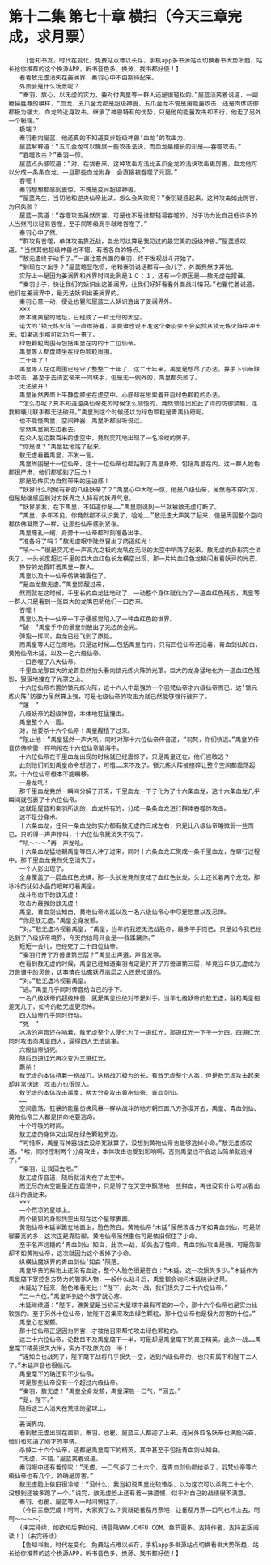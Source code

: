 # 第十二集 第七十章 横扫（今天三章完成，求月票）
        【告知书友，时代在变化，免费站点难以长存，手机app多书源站点切换看书大势所趋，站长给你推荐的这个换源APP，听书音色多、换源、找书都好使！】
       看着敖无虚消失在姜澜界，秦羽心中不由期待起来。
       外面会是什么场景呢？
       “秦羽，放心，以无虚的实力，要对付禹皇等一群人还是很轻松的。”屋蓝淡笑着说道，一副稳操胜券的模样，“血龙，五爪金龙都是超级神兽，五爪金龙不管是用能量攻击，还是肉体防御都极为强大。血龙的近身攻击，继承了神兽特有的优势，只是他的能量攻击却不行，他走了另外一个极端。”
       极端？
       秦羽看向屋蓝，他还真的不知道变异超级神兽‘血龙’的攻击力。
       屋蓝解释道：“五爪金龙可以施展一些攻击法诀，而血龙最擅长的却是——吞噬攻击。”
       “吞噬攻击？”秦羽一惊。
       屋蓝点头感叹道：“对，在我看来，这种攻击方法比五爪金龙的法诀攻击更厉害，血龙他可以分成一条条血龙，一旦那些血龙附身，会直接被吞噬了元婴。”
       吞噬！
       秦羽想想都感到震惊，不愧是变异超级神兽。
       “屋蓝先生，当初他和逆央仙帝比试，怎么会失败呢？”秦羽疑惑起来，这种攻击如此厉害，为何失败？
       屋蓝一笑道：“吞噬攻击虽然厉害，可是也不是谁都轻易吞噬的，对于功力比自己低许多的人当然可以轻易吞噬，至于同等级高手就难吞噬了。”
       秦羽心中了然。
       “群攻有吞噬，单体攻击靠近战，血龙可以算是我见过的最完美的超级神兽。”屋蓝感叹道，“当然其他超级神兽也不错，有着各自的特点。”
       “敖无虚终于动手了。”一直注意外面的秦羽，终于发现战斗开始了。
       “到现在才出手？”屋蓝略显吃惊，他和秦羽说话都有一会儿了，外面竟然才开始。
       实际上一是因为姜澜界和外界时间比例是１０：１，还有一个原因是——敖无虚在摆谱。
       “秦羽小子，快让我们的妖识出这姜澜界，让我们好好看看外面战斗情况。”也瞿忙着说道，他们在姜澜界中，是无法妖识出姜澜界的。
       秦羽心意一动，便让也瞿和屋蓝二人妖识逸出了姜澜界外。
       ×××
       原本礁黄星的地址，已经成了一片无尽的太空。
       诺大的‘锁元炼火阵’一直维持着，毕竟谁也说不准这个秦羽会不会突然从锁元炼火阵中冲出来，如果逃走那可就功亏一篑了。
       绿色颗粒周围有包括禹皇在内的十二位仙帝。
       禹皇等人都盘膝坐在绿色颗粒周围。
       二十年了！
       禹皇等人在这周围已经守了整整二十年了，这二十年来，禹皇是想尽了办法，靠手下仙帝联手攻击，甚至于去请玄帝来一同联手，但是无一例外的，禹皇都失败了。
       无法破开！
       禹皇虽然表面上平静盘膝坐在虚空中，心底却在思索着开启绿色颗粒的办法。
       “怎么办呢？真不知道逆央仙帝死的时候怎么领悟的，竟然领悟出如此了得的防御禁制，连我和曦儿联手都无法破开。”禹皇到这个时候还以为绿色颗粒是青禹仙府呢。
       也不能怪禹皇，空间神器，禹皇听都没听说过。
       忽然禹皇朝左边看去。
       在众人左边数百米的虚空中，竟然突兀地出现了一名冷峻的男子。
       “你是谁？”禹皇猛地站了起来。
       敖无虚看着禹皇，不发一言。
       禹皇周围是十一位仙帝，这十一位仙帝也都站到了禹皇身旁，包括禹皇在内，这一群人脸色都很严肃，他们都感到了压力！
       那是恐怖实力自然带来的压迫感！
       “妖界什么时候有新的八级妖帝了？”禹皇心中大吃一惊，他是八级仙帝，虽然看不穿对方，但是勉强感应到对方妖界之人特有的妖界气息。
       “妖界朋友，在下禹皇，不知道你是……”禹皇刚说到一半就被敖无虚打断了。
       “禹皇，多年不见，你竟然都不认识我了，哈哈……”敖无虚大声笑了起来，但是周围整个空间都仿佛凝聚了一样，让那些仙帝感到紧张。
       禹皇瞳孔一缩，身旁十一仙帝都时刻准备出手。
       “准备好了吗？”敖无虚眼中陡然冒出了两道红光！
       “吼～～”很是突兀地一声高亢之极的龙吼在无尽的太空中响荡了起来，敖无虚的身形完全消失了，一头长度超过千里的巨大血红色长龙横空出现，那一片片血红色龙鳞闪发着妖异的光芒。
       狰狞的龙首盯着禹皇一群人。
       禹皇以及十一仙帝仿佛被震住了。
       “是血龙敖无虚。”禹皇惊醒过来，
       然而就在这时候，千里长的血龙猛地动了，一动整个身体就化为了一道血红色残影，禹皇等一群人只是看到一张巨大的龙嘴巴朝他们一口吞来。
       吞噬！
       禹皇以及十一仙帝一下子便感觉陷入了一种血红色的世界。
       “破！”禹皇手中的景皇剑放出了无边的金光。
       弹指一挥间，血龙已经飞到了原处。
       而禹皇等人还在原地，只是这时候……包括禹皇在内，只有四位仙帝还活着，青血剑仙知白，黄袍仙帝木延，以及一名六级仙帝。
       一口吞噬了八大仙帝。
       千里血龙那巨大的龙首忽然抬头看向锁元炼火阵的光罩，巨大的龙身猛地化为一道血红色残影，狠狠地撞在了光罩之上。
       十六位仙帝布置的锁元炼火阵，这十六人中最强的一个羽梵仙帝才六级仙帝而已，这‘锁元炼火阵’防御力虽然算上强，可是七级仙帝的攻击力就已然能够强行破开了。
       “蓬！”
       八级妖帝的超级神兽，本体地狂猛撞击。
       禹皇整个人一震。
       对，他要杀十六个仙帝！禹皇醒悟了过来。
       “阻止他！”禹皇猛然一声大吼，同时对那十六位仙帝传音道，“羽梵，你们快逃。”禹皇的传音仿佛响雷一样响彻在十六位仙帝脑海中。
       十六位仙帝在千里血龙出现的时候就已经震惊了，只是禹皇还在，他们岂敢逃？
       此刻他们听到禹皇命令想逃了，可惜……来不及了。锁元炼火阵被撞碎让整个空间都震荡起来，十六位仙帝根本不能瞬移。
       一身龙吼！
       那千里血龙竟然一瞬间分解了开来，千里血龙一下子化为了十六条血龙，这十六条血龙几乎瞬间就包裹了十六位仙帝。
       这就是屋蓝和秦羽所说的，血龙特有的，分成一条条血龙进行群体吞噬的攻击。
       这不是分身术。
       十六条血龙，任何一条血龙的实力都有敖无虚的三成左右，只是比八级仙帝略微弱一些而已，只听得一声声惨叫，十六位仙帝就消失不见了。
       “吼～～～”再一声龙吼。
       十六条血龙猛地朝禹皇等四人冲了过来，同时十六条血龙汇聚成一条千里血龙，在窜行过程中，那千里血龙竟然凭空消失了。
       一个人影出现了。
       全身覆盖了一层血红色龙鳞，那一头长发竟然变成了血红色长发，头上还长着两个龙觉，那冰冷的犹如水晶的眼眸盯着禹皇。
       战斗形态下的敖无虚！
       攻击力最强的敖无虚！
       禹皇、青血剑仙知白、黄袍仙帝木延以及一名六级仙帝心中尽是怒意以及忌惮。
       “你是敖无虚。”禹皇全身发颤。
       “对。”敖无虚冷视着禹皇，“禹皇，当年的我还无法战胜你，最多平手而已，只是如今我已经达到了八级妖帝境界，今天的结局只会是——我蹂躏你。”
       短短一会儿，已经死了二十四位仙帝。
       “秦羽打开了万兽谱第三层？”禹皇出声道，声音发寒。
       在看到敖无虚的时候，禹皇已经知道秦羽肯定是打开了万兽谱第三层，毕竟当年敖无虚成为万兽谱中的灵兽，这事情在仙魔妖界高层之人还是知道的。
       “对。”敖无虚冷视着禹皇。
       “逃。”禹皇几乎同时传音给自己的手下。
       一名八级妖帝的超级神兽，就是禹皇也绝对不是对手。当年七级妖帝的敖无虚，就和禹皇相差无几了，如今的敖无虚更恐怖。
       四大仙帝几乎同时行动。
       “死！”
       冰冷的声音还在响着，敖无虚整个人便化为了一道红光，那道红光一下子一分四，四道红光同时攻击向禹皇四人，逼得四人无法逃窜。
       六级仙帝战死。
       随后四道红光再次变为三道红光。
       厮杀！
       敖无虚的本体持着一柄战刀，这柄战刀极为的长，有敖无虚整个人高，但是敖无虚攻击起来却非常快速，攻击力也很惊人。
       敖无虚的本体攻击禹皇，两大分身攻击黄袍仙帝、青血剑仙。
       ……
       空间震荡，狂暴的能量仿佛风暴一样从战斗的地方朝四面八方弥漫开去，禹皇、青血剑仙、黄袍仙帝三人都是拼命地要逃命。
       十个呼吸的时间。
       敖无虚的身体又出现在绿色颗粒旁边。
       “可惜啊，禹皇有神器战衣没杀死就算了，没想到黄袍仙帝也能够逃掉小命。”敖无虚感叹道，“唉，同时控制两个分身攻击，本体攻击也受到影响啊，否则禹皇也不会这么简单就逃掉了。”
       “秦羽，让我回去吧。”
       敖无虚传音道，随后就消失在了太空中。
       而无尽的太空能量还在震荡中，只是除了在天空中飘荡地一些鲜血，再也没有什么可以看出战斗的痕迹来。
       ×××
       一个荒凉的星球上。
       两个狼狈的身影凭空出现在这个星球表面。
       黄袍仙帝木延半跪在地面上，脸色煞白。黄袍仙帝‘木延’虽然攻击力不如青血剑仙，可是防御要高的多，这次正是靠防御，黄袍仙帝虽然重伤可是依旧保住了小命。
       至于名声远播的‘青血剑仙’知白，此次一战，却失去了性命。青血剑仙攻击是强，可是防御却不如黄袍仙帝，这次就因为这个丢掉了小命。
       纵横仙魔妖界的青血剑仙‘知白’陨落。
       禹皇华贵的紫袍上还染有血迹，整个人脸色很是苍白：“木延，这一次损失多少。”木延作为禹皇麾下掌控各方势力的管家人物，一般什么战斗后，禹皇都会询问木延统计结果。
       木延站了起来，脸色难看无比：“陛下，此次一战，我们损失了二十六位仙帝。”
       “二十六位。”禹皇听到这个数字就心疼。
       木延继续道：“陛下，礁黄星是当初三大星球中最有可能的一个，那十六个仙帝也是实力比较强的。至于另外十位仙帝，被陛下召集来攻击绿色颗粒，那十位仙帝也是极为厉害的十位。”
       禹皇心在发颤。
       那十位仙帝正是因为厉害，才被他召来帮忙攻击绿色颗粒的。
       这二十六位仙帝，论数目不及禹皇麾下一半，可是却是禹皇麾下的真正精英，此次一战……禹皇麾下精英损失大半，实力不及原先的一半！
       “连知白也战死了，陛下麾下战将几乎损失一空，达到六级仙帝的，也只有属下和陛下二人了。”木延声音也很低沉。
       禹皇麾下的确还有不少仙帝。
       可是那些仙帝没有一个超过六级仙帝。
       “秦羽，敖无虚！”禹皇全身发颤，禹皇深吸一口气，“回去。”
       “是，陛下。”
       随后这二人消失在荒凉的星球上。
       ……
       姜澜界内。
       看到敖无虚出现在面前，秦羽、也瞿、屋蓝三人都迎了上来，连另外四名妖帝也满脸兴奋，他们也知道了刚才的事情。
       杀掉二十六个仙帝，还都是禹皇麾下的精英，其中甚至于包括青血剑仙知白。
       “无虚，不错。”屋蓝笑着说道。
       秦羽眼中还有着惊叹：“无虚，一口气杀了二十六个，连青血剑仙都给杀了，羽梵仙帝等六级仙帝也有几个，的确是厉害。”
       敖无虚脸上依旧很冷峻：“没什么，我当初说禹皇比较难杀，以为这次可以杀死二十七个，没想到还被多跑了一个。”说完，敖无虚脸上还有着一抹遗憾，似乎对自己的战绩很不满意。
       秦羽、也瞿、屋蓝等人一时间愣住了。
       （今日三章完成！呵呵，大家爽了么？爽就砸番茄月票吧，让番茄月票一口气也冲上去，呵呵～～～～）
       (未完待续，如欲知后事如何，请登陆WWW.CMFU.COM，章节更多，支持作者，支持正版阅读！)（未完待续）
       【告知书友，时代在变化，免费站点难以长存，手机app多书源站点切换看书大势所趋，站长给你推荐的这个换源APP，听书音色多、换源、找书都好使！】